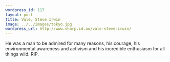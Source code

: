 ```yaml
--- 
wordpress_id: 117
layout: post
title: Vale, Steve Irwin
image: ../../images/tokyo.jpg
wordpress_url: http://www.sharp.id.au/vale-steve-irwin/
---
```

He was a man to be admired for many reasons, his courage, his environmental awareness and activism and his incredible enthusiasm for all things wild. RIP.
